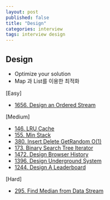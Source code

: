 ```yaml
---
layout: post
published: false
title: "Design"
categories: interview
tags: interview design
---
```


## Design

- Optimize your solution
- Map 과 List를 이용한 최적화

[Easy]
- [1656. Design an Ordered Stream](https://leetcode.com/problems/design-an-ordered-stream/)

[Medium]
- [146. LRU Cache](https://leetcode.com/problems/lru-cache/)
- [155. Min Stack](https://leetcode.com/problems/min-stack/)
- [380. Insert Delete GetRandom O(1)](https://leetcode.com/problems/insert-delete-getrandom-o1/)
- [173. Binary Search Tree Iterator](https://leetcode.com/problems/binary-search-tree-iterator/)
- [1472. Design Browser History](https://leetcode.com/problems/design-browser-history/)
- [1396. Design Underground System](https://leetcode.com/problems/design-underground-system/)
- [1244. Design A Leaderboard](https://leetcode.com/problems/design-a-leaderboard/)

[Hard]
- [295. Find Median from Data Stream](https://leetcode.com/problems/find-median-from-data-stream/)